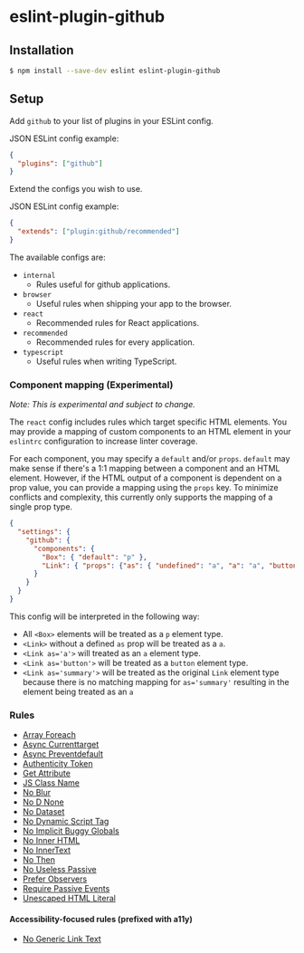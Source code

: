 # eslint-plugin-github

## Installation

```sh
$ npm install --save-dev eslint eslint-plugin-github
```

## Setup

Add `github` to your list of plugins in your ESLint config.

JSON ESLint config example:

```json
{
  "plugins": ["github"]
}
```

Extend the configs you wish to use.

JSON ESLint config example:

```json
{
  "extends": ["plugin:github/recommended"]
}
```

The available configs are:

- `internal`
  - Rules useful for github applications.
- `browser`
  - Useful rules when shipping your app to the browser.
- `react`
  - Recommended rules for React applications.
- `recommended`
  - Recommended rules for every application.
- `typescript`
  - Useful rules when writing TypeScript.

### Component mapping (Experimental)

_Note: This is experimental and subject to change._

The `react` config includes rules which target specific HTML elements. You may provide a mapping of custom components to an HTML element in your `eslintrc` configuration to increase linter coverage.

For each component, you may specify a `default` and/or `props`. `default` may make sense if there's a 1:1 mapping between a component and an HTML element. However, if the HTML output of a component is dependent on a prop value, you can provide a mapping using the `props` key. To minimize conflicts and complexity, this currently only supports the mapping of a single prop type.

```json
{
  "settings": {
    "github": {
      "components": {
        "Box": { "default": "p" },
        "Link": { "props": {"as": { "undefined": "a", "a": "a", "button": "button"}}},
      }
    }
  }
}
```

This config will be interpreted in the following way:

- All `<Box>` elements will be treated as a `p` element type.
- `<Link>` without a defined `as` prop will be treated as a `a`.
- `<Link as='a'>` will treated as an `a` element type.
- `<Link as='button'>` will be treated as a `button` element type.
- `<Link as='summary'>` will be treated as the original `Link` element type because there is no matching mapping for `as='summary'` resulting in the element being treated as an `a`

### Rules

- [Array Foreach](./docs/rules/array-foreach.md)
- [Async Currenttarget](./docs/rules/async-currenttarget.md)
- [Async Preventdefault](./docs/rules/async-preventdefault.md)
- [Authenticity Token](./docs/rules/authenticity-token.md)
- [Get Attribute](./docs/rules/get-attribute.md)
- [JS Class Name](./docs/rules/js-class-name.md)
- [No Blur](./docs/rules/no-blur.md)
- [No D None](./docs/rules/no-d-none.md)
- [No Dataset](./docs/rules/no-dataset.md)
- [No Dynamic Script Tag](./docs/rules/no-dynamic-script-tag.md)
- [No Implicit Buggy Globals](./docs/rules/no-implicit-buggy-globals.md)
- [No Inner HTML](./docs/rules/no-inner-html.md)
- [No InnerText](./docs/rules/no-innerText.md)
- [No Then](./docs/rules/no-then.md)
- [No Useless Passive](./docs/rules/no-useless-passive.md)
- [Prefer Observers](./docs/rules/prefer-observers.md)
- [Require Passive Events](./docs/rules/require-passive-events.md)
- [Unescaped HTML Literal](./docs/rules/unescaped-html-literal.md)

#### Accessibility-focused rules (prefixed with a11y)

- [No Generic Link Text](./docs/rules/a11y-no-generic-link-text.md)
